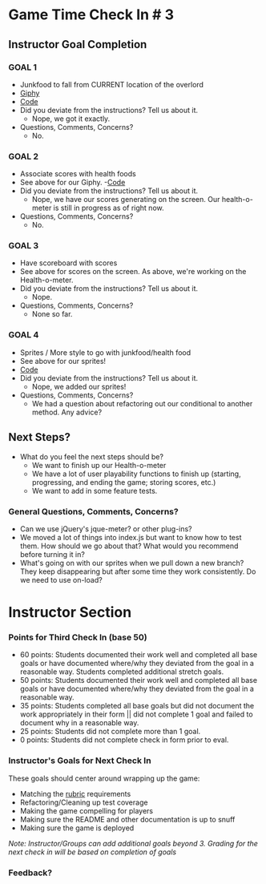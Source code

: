 # Game Time Check In # 3

## Instructor Goal Completion

### GOAL 1

  - Junkfood to fall from CURRENT location of the overlord
  - [Giphy](https://cl.ly/3U0m0B381V2y)
  - [Code](https://github.com/chompasina/gametime/blob/development/lib/index.js#L84-L104)
  - Did you deviate from the instructions? Tell us about it. 
    * Nope, we got it exactly. 
  - Questions, Comments, Concerns?
    * No.
  
### GOAL 2

  - Associate scores with health foods
  - See above for our Giphy.
  -[Code](https://github.com/chompasina/gametime/blob/development/lib/index.js#L145-L150)
  - Did you deviate from the instructions? Tell us about it.
    * Nope, we have our scores generating on the screen. Our health-o-meter is still in progress as of right now. 
  - Questions, Comments, Concerns?
    * No.
    
### GOAL 3

  - Have scoreboard with scores
  - See above for scores on the screen. As above, we're working on the Health-o-meter.
  - Did you deviate from the instructions? Tell us about it.
    * Nope.
  - Questions, Comments, Concerns?
    * None so far.


### GOAL 4

  - Sprites / More style to go with junkfood/health food
  - See above for our sprites!
  - [Code](https://github.com/chompasina/gametime/blob/development/lib/index.js#L106-L119)
  - Did you deviate from the instructions? Tell us about it.
    * Nope, we added our sprites!
  - Questions, Comments, Concerns?
    * We had a question about refactoring out our conditional to another method. Any advice?
  
## Next Steps?

- What do you feel the next steps should be?
  * We want to finish up our Health-o-meter
  * We have a lot of user playability functions to finish up (starting, progressing, and ending the game; storing scores, etc.)
  * We want to add in some feature tests. 
  
### General Questions, Comments, Concerns?
  * Can we use jQuery's jque-meter? or other plug-ins?
  * We moved a lot of things into index.js but want to know how to test them. How should we go about that? What would you recommend before turning it in? 
  * What's going on with our sprites when we pull down a new branch? They keep disappearing but after some time they work consistently. Do we need to use on-load?

# Instructor Section

### Points for Third Check In (base 50)

* 60 points: Students documented their work well and completed all base goals or have documented where/why they deviated from the goal in a reasonable way. Students completed additional stretch goals.
* 50 points: Students documented their work well and completed all base goals or have documented where/why they deviated from the goal in a reasonable way.
* 35 points: Students completed all base goals but did not document the work appropriately in their form || did not complete 1 goal and failed to document why in a reasonable way.
* 25 points: Students did not complete more than 1 goal.
* 0 points: Students did not complete check in form prior to eval.

### Instructor's Goals for Next Check In

These goals should center around wrapping up the game:

 - Matching the [rubric](https://github.com/turingschool/lesson_plans/blob/master/ruby_04-apis_and_scalability/gametime_project.markdown) requirements
 - Refactoring/Cleaning up test coverage
 - Making the game compelling for players
 - Making sure the README and other documentation is up to snuff
 - Making sure the game is deployed

_Note: Instructor/Groups can add additional goals beyond 3. Grading for the next check in will be based on completion of goals_

### Feedback?
